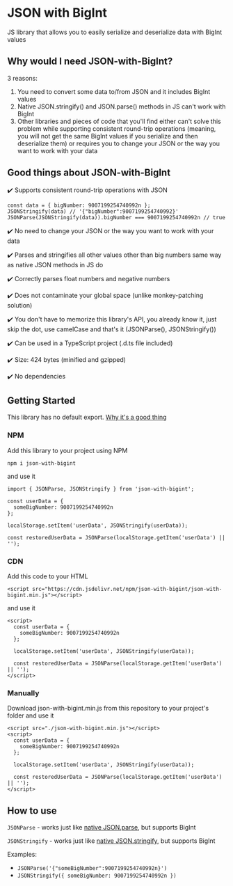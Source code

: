 # JSON with BigInt

JS library that allows you to easily serialize and deserialize data with BigInt values

## Why would I need JSON-with-BigInt?

3 reasons:

1. You need to convert some data to/from JSON and it includes BigInt values
2. Native JSON.stringify() and JSON.parse() methods in JS can't work with BigInt
3. Other libraries and pieces of code that you'll find either can't solve this problem while supporting consistent round-trip operations (meaning, you will not get the same BigInt values if you serialize and then deserialize them) or requires you to change your JSON or the way you want to work with your data

## Good things about JSON-with-BigInt

✔️ Supports consistent round-trip operations with JSON

```
const data = { bigNumber: 9007199254740992n };
JSONStringify(data) // '{"bigNumber":9007199254740992}'
JSONParse(JSONStringify(data)).bigNumber === 9007199254740992n // true
```

✔️ No need to change your JSON or the way you want to work with your data

✔️ Parses and stringifies all other values other than big numbers same way as native JSON methods in JS do

✔️ Correctly parses float numbers and negative numbers

✔️ Does not contaminate your global space (unlike monkey-patching solution)

✔️ You don't have to memorize this library's API, you already know it, just skip the dot, use camelCase and that's it (JSONParse(), JSONStringify())

✔️ Can be used in a TypeScript project (.d.ts file included)

✔️ Size: 424 bytes (minified and gzipped)

✔️ No dependencies

## Getting Started

This library has no default export. [Why it's a good thing](https://humanwhocodes.com/blog/2019/01/stop-using-default-exports-javascript-module/)

### NPM

Add this library to your project using NPM

```
npm i json-with-bigint
```

and use it

```
import { JSONParse, JSONStringify } from 'json-with-bigint';

const userData = {
  someBigNumber: 9007199254740992n
};

localStorage.setItem('userData', JSONStringify(userData));

const restoredUserData = JSONParse(localStorage.getItem('userData') || '');
```

### CDN

Add this code to your HTML

```
<script src="https://cdn.jsdelivr.net/npm/json-with-bigint/json-with-bigint.min.js"></script>
```

and use it

```
<script>
  const userData = {
    someBigNumber: 9007199254740992n
  };

  localStorage.setItem('userData', JSONStringify(userData));

  const restoredUserData = JSONParse(localStorage.getItem('userData') || '');
</script>
```

### Manually

Download json-with-bigint.min.js from this repository to your project's folder and use it

```
<script src="./json-with-bigint.min.js"></script>
<script>
  const userData = {
    someBigNumber: 9007199254740992n
  };

  localStorage.setItem('userData', JSONStringify(userData));

  const restoredUserData = JSONParse(localStorage.getItem('userData') || '');
</script>
```

## How to use

`JSONParse` - works just like [native JSON.parse](https://developer.mozilla.org/en-US/docs/Web/JavaScript/Reference/Global_Objects/JSON/parse), but supports BigInt

`JSONStringify` - works just like [native JSON.stringify](https://developer.mozilla.org/en-US/docs/Web/JavaScript/Reference/Global_Objects/JSON/stringify), but supports BigInt

Examples:

- `JSONParse('{"someBigNumber":9007199254740992n}')`
- `JSONStringify({
someBigNumber: 9007199254740992n
})`

